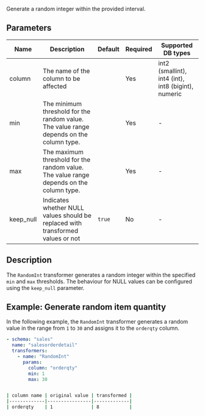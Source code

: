 Generate a random integer within the provided interval.

## Parameters

| Name      | Description                                                                            | Default | Required | Supported DB types                                  |
|-----------|----------------------------------------------------------------------------------------|---------|----------|-----------------------------------------------------|
| column    | The name of the column to be affected                                    |         | Yes      | int2 (smallint), int4 (int), int8 (bigint), numeric |
| min       | The minimum threshold for the random value. The value range depends on the column type. |         | Yes      | -                                                   |
| max       | The maximum threshold for the random value. The value range depends on the column type. |         | Yes      | -                                                   |
| keep_null | Indicates whether NULL values should be replaced with transformed values or not           | `true`  | No       | -                                                   |

## Description

The `RandomInt` transformer generates a random integer within the specified `min` and `max` thresholds. The behaviour for NULL values can be configured using the `keep_null` parameter.

## Example: Generate random item quantity

In the following example, the `RandomInt` transformer generates a random value in the range from `1` to `30` and assigns it to
the `orderqty` column.

``` yaml title="RandomInt transformer example"
- schema: "sales"
  name: "salesorderdetail"
  transformers:
    - name: "RandomInt"
      params:
        column: "orderqty"
        min: 1
        max: 30
```

```bash title="Expected result"

| column name | original value | transformed |
|-------------|----------------|-------------|
| orderqty    | 1              | 8           |
```
